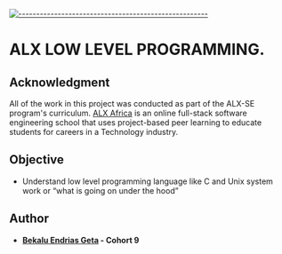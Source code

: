 <!-- ⚠️ This README has been generated from the file(s) "blueprint.md" ⚠️-->
[![-----------------------------------------------------](https://raw.githubusercontent.com/andreasbm/readme/master/assets/lines/colored.png)](#ALX_LOW_LEVEL_PROGRAMMING)

# ALX LOW LEVEL PROGRAMMING.

## Acknowledgment
All of the work in this project was conducted as part of the ALX-SE program's curriculum. [ALX Africa](https://www.alxafrica.com//) is an online full-stack software engineering school that uses project-based peer learning to educate students for careers in a Technology industry.

## Objective
* Understand low level programming language like C and Unix system work or “what is going on under the hood”

## Author

* **[Bekalu Endrias Geta](https://github.com/bekalue) - Cohort 9**
